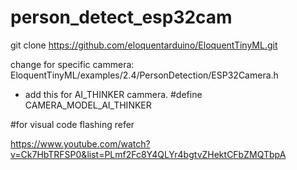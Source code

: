 # person_detect_esp32cam

git clone https://github.com/eloquentarduino/EloquentTinyML.git

change for specific cammera:
EloquentTinyML/examples/2.4/PersonDetection/ESP32Camera.h


- add this for AI_THINKER cammera.
#define CAMERA_MODEL_AI_THINKER


#for visual code flashing refer 

https://www.youtube.com/watch?v=Ck7HbTRFSP0&list=PLmf2Fc8Y4QLYr4bgtvZHektCFbZMQTbpA
